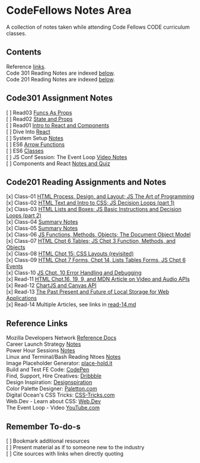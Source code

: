 # CodeFellows Notes Area

A collection of notes taken while attending Code Fellows CODE curriculum classes.

## Contents

Reference [links](#reference-links).  
Code 301 Reading Notes are indexed [below](#code301-assignment-notes).  
Code 201 Reading Notes are indexed [below](#code201-reading-assignments).  

## Code301 Assignment Notes

[ ] Read03 [Funcs As Props](./code301-files/funcs-as-props.html)  
[ ] Read02 [State and Props](./code301-files/read02.html)  
[ ] Read01 [Intro to React and Components](./code301-files/read01.html)  
[ ] Dive Into [React](./code301-files/dive-into-react.html)  
[ ] System Setup [Notes](./code301-files/setup-notes.html)  
[ ] ES6 [Arrow Functions](./code301-files/arrow-functions.html)  
[ ] ES6 [Classes](./code301-files/es6-classes.html)  
[ ] JS Conf Session: The Event Loop [Video Notes](./code301-files/event-loop-video.html)  
[ ] Components and React [Notes and Quiz](./code301-files/components-react.html)

## Code201 Reading Assignments and Notes

[x] Class-01 [HTML Process, Design, and Layout; JS The Art of Programming](./code201-files/class-01.html)  
[x] Class-02 [HTML Text and Intro to CSS; JS Decision Loops (part 1)](./code201-files/class-02.html)  
[x] Class-03 [HTML Lists and Boxes; JS Basic Instructions and Decision Loops (part 2)](./code201-files/class-03.html)  
[x] Class-04 [Summary Notes](./code201-files/class-04.html)  
[x] Class-05 [Summary Notes](./code201-files/class-05.html)  
[x] Class-06 [JS Functions, Methods, Objects; The Document Object Model](./code201-files/class-06.html)  
[x] Class-07 [HTML Chpt 6 Tables; JS Chpt 3 Function, Methods, and Objects](./code201-files/class-07.html)  
[x] Class-08 [HTML Chpt 15: CSS Layouts (revisited)](./code201-files/class-08.html)  
[x] Class-09 [HTML Chpt 7 Forms, Chpt 14, Lists Tables Forms, JS Chpt 6 Events](./code201-files/class-09.html)  
[x] Class-10 [JS Chpt. 10 Error Handling and Debugging](./code201-files/class-10.html)  
[x] Read-11 [HTML Chpt.16, 19, 9, and MDN Article on Video and Audio APIs](./code201-files/read-11.html)  
[x] Read-12 [ChartJS and Canvas API](./code201-files/read-12.html)  
[x] Read-13 [The Past Present and Future of Local Storage for Web Applications](./code201-files/read-13.html)  
[x] Read-14 Multiple Articles, see links in [read-14.md](./code201-files/read-14.html)  

## Reference Links

Mozilla Developers Network [Reference Docs](https://developer.mozilla.org/en-US/docs/Web)  
Career Launch Strategy [Notes](./code201-files/CareerLaunchStrategy.html)  
Power Hour Sessions [Notes](./power-hour-notes/readme.html)  
Linux and Terminal/Bash Reading Ntoes [Notes](./linux-terminal/readme.html)  
Image Placeholder Generator: [place-hold.it](https://place-hold.it)  
Build and Test FE Code: [CodePen](https://codepen.io/)  
Find, Support, Hire Creatives: [Dribbble](https://dribbble.com/)  
Design Inspiration: [Designspiration](https://www.designspiration.com/)  
Color Palette Designer: [Paletton.com](https://paletton.com/)  
Digital Ocean's CSS Tricks: [CSS-Tricks.com](https://css-tricks.com/)  
Web.Dev - Learn about CSS: [Web.Dev](https://web.dev/learn/css/layout/)  
The Event Loop - Video [YouTube.com](https://www.youtube.com/watch?v=8aGhZQkoFbQ&ab_channel=JSConf)  

## Remember To-do-s  

[ ] Bookmark additional resources  
[ ] Present material as if to someone new to the industry  
[ ] Cite sources with links when directly quoting